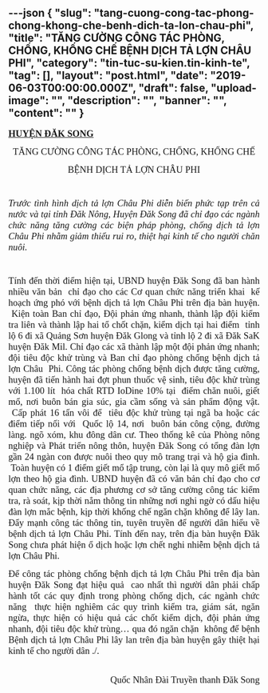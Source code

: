 ---json
{
    "slug": "tang-cuong-cong-tac-phong-chong-khong-che-benh-dich-ta-lon-chau-phi",
    "title": "TĂNG CƯỜNG CÔNG TÁC PHÒNG, CHỐNG, KHỐNG CHẾ BỆNH DỊCH TẢ LỢN CHÂU PHI",
    "category": "tin-tuc-su-kien.tin-kinh-te",
    "tag": [],
    "layout": "post.html",
    "date": "2019-06-03T00:00:00.000Z",
    "draft": false,
    "upload-image": "",
    "description": "",
    "banner": "",
    "__content__": ""
}
---
<p><strong><u><span style="font-size:14.0pt"><span style="font-family:&quot;Times New Roman&quot;,&quot;serif&quot;">HUYỆN ĐĂK SONG </span></span></u></strong></p>

<p style="text-align:center"><span style="font-size:14.0pt"><span style="font-family:&quot;Times New Roman&quot;,&quot;serif&quot;">TĂNG CƯỜNG C&Ocirc;NG T&Aacute;C PH&Ograve;NG, CHỐNG, KHỐNG CHẾ</span></span></p>

<p style="text-align:center"><span style="font-size:14.0pt"><span style="font-family:&quot;Times New Roman&quot;,&quot;serif&quot;">BỆNH DỊCH TẢ LỢN CH&Acirc;U PHI</span></span></p>

<p>&nbsp;</p>

<p style="text-align:justify"><em><span style="font-size:14.0pt"><span style="font-family:&quot;Times New Roman&quot;,&quot;serif&quot;">Trước t&igrave;nh h&igrave;nh dịch tả lợn Ch&acirc;u Phi diễn biến phức tạp tr&ecirc;n cả nước v&agrave; tại tỉnh Đăk N&ocirc;ng, Huyện Đăk Song đ&atilde; chỉ đạo c&aacute;c ng&agrave;nh chức năng tăng cường c&aacute;c biện ph&aacute;p ph&ograve;ng, chống dịch tả lợn Ch&acirc;u Phi nhằm giảm thiểu rui ro, thiệt hại kinh tế cho người chăn nu&ocirc;i.</span></span></em></p>

<p style="text-align:justify">&nbsp;</p>

<p style="text-align:justify"><span style="font-size:14.0pt"><span style="font-family:&quot;Times New Roman&quot;,&quot;serif&quot;">T&iacute;nh đến thời điểm hiện tại, UBND huyện Đăk Song đ&atilde; ban h&agrave;nh nhiều văn bản &nbsp;chỉ đạo cho c&aacute;c Cơ quan chức năng triển khai&nbsp; kế hoạch ứng ph&oacute; với bệnh dịch tả lợn Ch&acirc;u Phi tr&ecirc;n địa b&agrave;n huyện. &nbsp;Kiện to&agrave;n Ban chỉ đạo, Đội phản ứng nhanh, th&agrave;nh lập đội kiểm tra li&ecirc;n v&agrave; th&agrave;nh lập hai tổ chốt chặn, kiểm dịch tại hai điểm&nbsp; tỉnh lộ 6 đi x&atilde; Quảng Sơn huyện Đăk Glong v&agrave; tỉnh lộ 2 đi x&atilde; Đăk SaK huyện Đăk Mil. Chỉ đạo c&aacute;c x&atilde; th&agrave;nh lập một đội phản ứng nhanh; đội ti&ecirc;u độc khử tr&ugrave;ng v&agrave; Ban chỉ đạo ph&ograve;ng chống bệnh dịch tả lợn Ch&acirc;u&nbsp; Phi. C&ocirc;ng t&aacute;c ph&ograve;ng chống bệnh dịch được tăng cường, huyện đ&atilde; tiến h&agrave;nh hai đợt phun thuốc vệ sinh, ti&ecirc;u độc khử tr&ugrave;ng với 1.100 l&iacute;t&nbsp; h&oacute;a chất RTD IoDine 10% tại &nbsp;điểm chăn nu&ocirc;i, giết mổ, nơi bu&ocirc;n b&aacute;n gia s&uacute;c, gia cầm sống v&agrave; sản phẩm động vật. &nbsp;Cấp ph&aacute;t 16 tấn v&ocirc;i để &nbsp;ti&ecirc;u độc khử tr&ugrave;ng tại ng&atilde; ba hoặc c&aacute;c điểm tiếp nối với &nbsp;Quốc lộ 14, nơi &nbsp;bu&ocirc;n b&aacute;n c&ocirc;ng cộng, đường l&agrave;ng. ng&otilde; x&oacute;m, khu đ&ocirc;ng d&acirc;n cư. Theo thống k&ecirc; của Ph&ograve;ng n&ocirc;ng nghiệp v&agrave; Ph&aacute;t triển n&ocirc;ng th&ocirc;n, huyện Đăk Song c&oacute; tổng đ&agrave;n lợn gần 24 ng&agrave;n con được nu&ocirc;i theo quy m&ocirc; trang trại v&agrave; hộ gia đ&igrave;nh. &nbsp;To&agrave;n huyện c&oacute; 1 điểm giết mổ tập trung, c&ograve;n lại l&agrave; quy m&ocirc; giết mổ lợn theo hộ gia đ&igrave;nh. UBND huyện đ&atilde; c&oacute; văn bản chỉ đạo cho cơ quan chức năng, c&aacute;c địa phương cơ sở tăng cường c&ocirc;ng t&aacute;c kiểm tra, r&agrave; so&aacute;t, kịp thời nắm th&ocirc;ng tin những nơi nghi ngờ c&oacute; dấu hiệu đ&agrave;n lợn mắc bệnh, kịp thời khống chế ngăn chặn kh&ocirc;ng để l&acirc;y lan. Đẩy mạnh c&ocirc;ng t&aacute;c th&ocirc;ng tin, tuy&ecirc;n truyền để người d&acirc;n hiểu về bệnh dịch tả lợn Ch&acirc;u Phi. T&iacute;nh đến nay, tr&ecirc;n địa b&agrave;n huyện Đăk Song chưa ph&aacute;t hiện ổ dịch hoặc lợn chết nghi nhiễm bệnh dịch tả lợn Ch&acirc;u Phi. </span></span></p>

<p style="text-align:justify"><span style="font-size:14.0pt"><span style="font-family:&quot;Times New Roman&quot;,&quot;serif&quot;">Để c&ocirc;ng t&aacute;c ph&ograve;ng chống bệnh dịch tả lợn Ch&acirc;u Phi tr&ecirc;n địa b&agrave;n huyện Đăk Song đạt hiệu quả &nbsp;cao nhất th&igrave; người d&acirc;n phải chấp h&agrave;nh tốt c&aacute;c quy định trong ph&ograve;ng chống dịch, c&aacute;c ng&agrave;nh chức năng&nbsp; thực hiện nghi&ecirc;m c&aacute;c quy tr&igrave;nh kiểm tra, gi&aacute;m s&aacute;t, ngăn ngừa, thực hiện c&oacute; hiệu quả c&aacute;c chốt kiểm dịch, đội phản ứng nhanh, đội ti&ecirc;u độc khử tr&ugrave;ng&hellip; qua đ&oacute; ngăn chặn&nbsp; kh&ocirc;ng để bệnh Bệnh dịch tả lợn Ch&acirc;u Phi l&acirc;y lan tr&ecirc;n địa b&agrave;n huyện g&acirc;y thiệt hại kinh tế cho người d&acirc;n ./.</span></span></p>

<p style="text-align:right"><span style="font-size:14.0pt"><span style="font-family:&quot;Times New Roman&quot;,&quot;serif&quot;">&nbsp; &nbsp; &nbsp; &nbsp; &nbsp; &nbsp; &nbsp; &nbsp; &nbsp; &nbsp; &nbsp; &nbsp; &nbsp; &nbsp; &nbsp; &nbsp; &nbsp; &nbsp; &nbsp; &nbsp; &nbsp; &nbsp; &nbsp; &nbsp; &nbsp; &nbsp; &nbsp; &nbsp; &nbsp; &nbsp; &nbsp; &nbsp; &nbsp; &nbsp; &nbsp; &nbsp; &nbsp; &nbsp; &nbsp; &nbsp; &nbsp; &nbsp; &nbsp; &nbsp; &nbsp; &nbsp; &nbsp; &nbsp; &nbsp; &nbsp; &nbsp; &nbsp; &nbsp; &nbsp; &nbsp; &nbsp; &nbsp; &nbsp; &nbsp; &nbsp; &nbsp; &nbsp; &nbsp; &nbsp; &nbsp; &nbsp; &nbsp; &nbsp; &nbsp; Quốc Nh&acirc;n&nbsp;</span></span><span style="font-size:14.0pt"><span style="font-family:&quot;Times New Roman&quot;,&quot;serif&quot;">Đ&agrave;i Truyền thanh Đăk Song</span></span></p>
